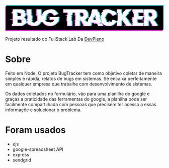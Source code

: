 <img src="./bugtracker.png">

Projeto resultado do FullStack Lab Da [DevPleno](https://www.devpleno.com/)

# Sobre

Feito em Node, O projeto BugTracker tem como objetivo coletar de maneira simples e rápida, relatos de bugs em sistemas. Se encaixa perfeitamente em qualquer empresa que trabalhe com desenvolvimento de sistemas.

Os dados coletados no formulário, vão para uma planilha do google e graças a praticidade das ferramentas do google, a planilha pode ser facilmente compartilhada com pessoas que precisem ter acesso a essas informaçõe e solucionar o problema.

# Foram usados

* ejs
* google-spreadsheet API
* express
* sendgrid